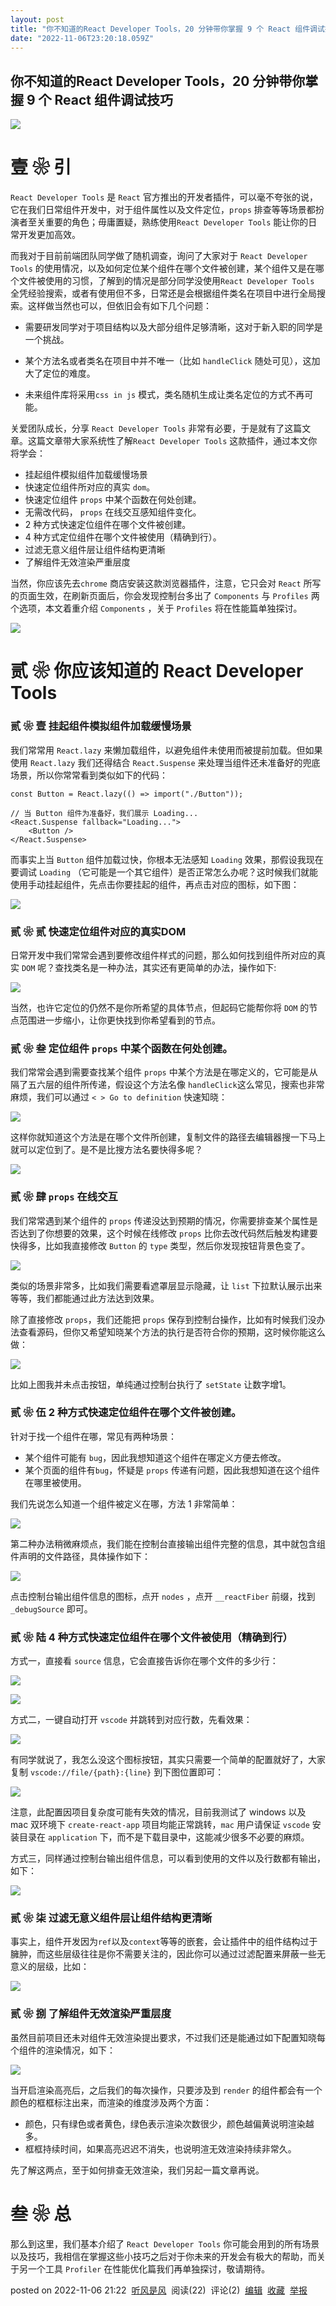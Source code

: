 ```yaml
---
layout: post
title: "你不知道的React Developer Tools，20 分钟带你掌握 9 个 React 组件调试技巧"
date: "2022-11-06T23:20:18.059Z"
---
```

你不知道的React Developer Tools，20 分钟带你掌握 9 个 React 组件调试技巧
-----------------------------------------------------

![](https://img2022.cnblogs.com/blog/1213309/202211/1213309-20221106211944448-1665836222.jpg)

壹 ❀ 引
=====

`React Developer Tools` 是 `React` 官方推出的开发者插件，可以毫不夸张的说，它在我们日常组件开发中，对于组件属性以及文件定位，`props` 排查等等场景都扮演者至关重要的角色；毋庸置疑，熟练使用`React Developer Tools` 能让你的日常开发更加高效。

而我对于目前前端团队同学做了随机调查，询问了大家对于 `React Developer Tools` 的使用情况，以及如何定位某个组件在哪个文件被创建，某个组件又是在哪个文件被使用的习惯，了解到的情况是部分同学没使用`React Developer Tools` 全凭经验搜索，或者有使用但不多，日常还是会根据组件类名在项目中进行全局搜索。这样做当然也可以，但依旧会有如下几个问题：

*   需要研发同学对于项目结构以及大部分组件足够清晰，这对于新入职的同学是一个挑战。
    
*   某个方法名或者类名在项目中并不唯一（比如 `handleClick` 随处可见），这加大了定位的难度。
    
*   未来组件库将采用`css in js` 模式，类名随机生成让类名定位的方式不再可能。
    

关爱团队成长，分享 `React Developer Tools` 非常有必要，于是就有了这篇文章。这篇文章带大家系统性了解`React Developer Tools` 这款插件，通过本文你将学会：

*   挂起组件模拟组件加载缓慢场景
*   快速定位组件所对应的真实 `dom`。
*   快速定位组件 `props` 中某个函数在何处创建。
*   无需改代码， `props` 在线交互感知组件变化。
*   2 种方式快速定位组件在哪个文件被创建。
*   4 种方式定位组件在哪个文件被使用（精确到行）。
*   过滤无意义组件层让组件结构更清晰
*   了解组件无效渲染严重层度

当然，你应该先去`chrome` 商店安装这款浏览器插件，注意，它只会对 `React` 所写的页面生效，在刷新页面后，你会发现控制台多出了 `Components` 与 `Profiles` 两个选项，本文着重介绍 `Components` ，关于 `Profiles` 将在性能篇单独探讨。

![](https://img2022.cnblogs.com/blog/1213309/202211/1213309-20221106211636305-500578846.png)

贰 ❀ 你应该知道的 React Developer Tools
================================

### 贰 ❀ 壹 挂起组件模拟组件加载缓慢场景

我们常常用 `React.lazy` 来懒加载组件，以避免组件未使用而被提前加载。但如果使用 `React.lazy` 我们还得结合 `React.Suspense` 来处理当组件还未准备好的兜底场景，所以你常常看到类似如下的代码：

    const Button = React.lazy(() => import("./Button"));
    
    // 当 Button 组件为准备好，我们展示 Loading...
    <React.Suspense fallback="Loading...">
        <Button />
    </React.Suspense>
    

而事实上当 `Button` 组件加载过快，你根本无法感知 `Loading` 效果，那假设我现在要调试 `Loading` （它可能是一个其它组件）是否正常怎么办呢？这时候我们就能使用手动挂起组件，先点击你要挂起的组件，再点击对应的图标，如下图：

![](https://img2022.cnblogs.com/blog/1213309/202211/1213309-20221106211646581-373740902.gif)

### 贰 ❀ 贰 快速定位组件对应的真实DOM

日常开发中我们常常会遇到要修改组件样式的问题，那么如何找到组件所对应的真实 `DOM` 呢？查找类名是一种办法，其实还有更简单的办法，操作如下:

![](https://img2022.cnblogs.com/blog/1213309/202211/1213309-20221106211655927-571663242.gif)

当然，也许它定位的仍然不是你所希望的具体节点，但起码它能帮你将 `DOM` 的节点范围进一步缩小，让你更快找到你希望看到的节点。

### 贰 ❀ 叁 定位组件 `props` 中某个函数在何处创建。

我们常常会遇到需要查找某个组件 `props` 中某个方法是在哪定义的，它可能是从隔了五六层的组件所传递，假设这个方法名像 `handleClick`这么常见，搜索也非常麻烦，我们可以通过 `< > Go to definition` 快速知晓：

![](https://img2022.cnblogs.com/blog/1213309/202211/1213309-20221106211716339-2039735490.gif)

这样你就知道这个方法是在哪个文件所创建，复制文件的路径去编辑器搜一下马上就可以定位到了。是不是比搜方法名要快得多呢？

![](https://img2022.cnblogs.com/blog/1213309/202211/1213309-20221106211724298-1689486125.gif)

### 贰 ❀ 肆 `props` 在线交互

我们常常遇到某个组件的 `props` 传递没达到预期的情况，你需要排查某个属性是否达到了你想要的效果，这个时候在线修改 `props` 比你去改代码然后触发构建要快得多，比如我直接修改 `Button` 的 `type` 类型，然后你发现按钮背景色变了。

![](https://img2022.cnblogs.com/blog/1213309/202211/1213309-20221106211732900-191232109.gif)

类似的场景非常多，比如我们需要看遮罩层显示隐藏，让 `list` 下拉默认展示出来等等，我们都能通过此方法达到效果。

除了直接修改 `props`，我们还能把 `props` 保存到控制台操作，比如有时候我们没办法查看源码，但你又希望知晓某个方法的执行是否符合你的预期，这时候你能这么做：

![](https://img2022.cnblogs.com/blog/1213309/202211/1213309-20221106211740431-1268114707.gif)

比如上图我并未点击按钮，单纯通过控制台执行了 `setState` 让数字增1。

### 贰 ❀ 伍 2 种方式快速定位组件在哪个文件被创建。

针对于找一个组件在哪，常见有两种场景：

*   某个组件可能有 `bug`，因此我想知道这个组件在哪定义方便去修改。
*   某个页面的组件有`bug`，怀疑是 `props` 传递有问题，因此我想知道在这个组件在哪里被使用。

我们先说怎么知道一个组件被定义在哪，方法 1 非常简单：

![](https://img2022.cnblogs.com/blog/1213309/202211/1213309-20221106211748577-1184025658.gif)

第二种办法稍微麻烦点，我们能在控制台直接输出组件完整的信息，其中就包含组件声明的文件路径，具体操作如下：

![](https://img2022.cnblogs.com/blog/1213309/202211/1213309-20221106211757297-1397351733.gif)

点击控制台输出组件信息的图标，点开 `nodes` ，点开 `__reactFiber` 前缀，找到 `_debugSource` 即可。

### 贰 ❀ 陆 4 种方式快速定位组件在哪个文件被使用（精确到行）

方式一，直接看 `source` 信息，它会直接告诉你在哪个文件的多少行：

![](https://img2022.cnblogs.com/blog/1213309/202211/1213309-20221106211807096-1411752372.png)

![](https://img2022.cnblogs.com/blog/1213309/202211/1213309-20221106211816355-613121975.png)

方式二，一键自动打开 `vscode` 并跳转到对应行数，先看效果：

![](https://img2022.cnblogs.com/blog/1213309/202211/1213309-20221106211825051-511532934.gif)

有同学就说了，我怎么没这个图标按钮，其实只需要一个简单的配置就好了，大家复制 `vscode://file/{path}:{line}` 到下图位置即可：

![](https://img2022.cnblogs.com/blog/1213309/202211/1213309-20221106211838789-21953625.gif)

注意，此配置因项目复杂度可能有失效的情况，目前我测试了 windows 以及 mac 双环境下 `create-react-app` 项目均能正常跳转，`mac` 用户请保证 `vscode` 安装目录在 `application` 下，而不是下载目录中，这能减少很多不必要的麻烦。

方式三，同样通过控制台输出组件信息，可以看到使用的文件以及行数都有输出，如下：

![](https://img2022.cnblogs.com/blog/1213309/202211/1213309-20221106211848311-1000306934.gif)

### 贰 ❀ 柒 过滤无意义组件层让组件结构更清晰

事实上，组件开发因为`ref`以及`context`等等的嵌套，会让插件中的组件结构过于臃肿，而这些层级往往是你不需要关注的，因此你可以通过过滤配置来屏蔽一些无意义的层级，比如：

![](https://img2022.cnblogs.com/blog/1213309/202211/1213309-20221106211856613-1251578754.gif)

### 贰 ❀ 捌 了解组件无效渲染严重层度

虽然目前项目还未对组件无效渲染提出要求，不过我们还是能通过如下配置知晓每个组件的渲染情况，如下：

![](https://img2022.cnblogs.com/blog/1213309/202211/1213309-20221106211903939-260796603.gif)

当开启渲染高亮后，之后我们的每次操作，只要涉及到 `render` 的组件都会有一个颜色的框框标注出来，而渲染的维度涉及两个方面：

*   颜色，只有绿色或者黄色，绿色表示渲染次数很少，颜色越偏黄说明渲染越多。
*   框框持续时间，如果高亮迟迟不消失，也说明渲无效渲染持续非常久。

先了解这两点，至于如何排查无效渲染，我们另起一篇文章再说。

叁 ❀ 总
=====

那么到这里，我们基本介绍了 `React Developer Tools` 你可能会用到的所有场景以及技巧，我相信在掌握这些小技巧之后对于你未来的开发会有极大的帮助，而关于另一个工具 `Profiler` 在性能优化篇我们再单独探讨，敬请期待。

posted on 2022-11-06 21:22  [听风是风](https://www.cnblogs.com/echolun/)  阅读(22)  评论(2)  [编辑](https://i.cnblogs.com/EditPosts.aspx?postid=16864130)  [收藏](javascript:void(0))  [举报](javascript:void(0))